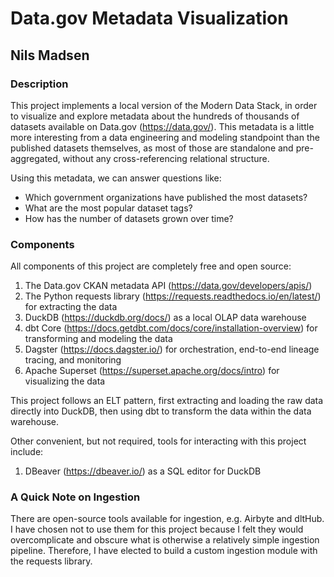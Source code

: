 # Data.gov Metadata Visualization
## Nils Madsen

### Description
This project implements a local version of the Modern Data Stack, in order to visualize and explore metadata about the hundreds of thousands of datasets available on Data.gov (https://data.gov/). This metadata is a little more interesting from a data engineering and modeling standpoint than the published datasets themselves, as most of those are standalone and pre-aggregated, without any cross-referencing relational structure.

Using this metadata, we can answer questions like:
- Which government organizations have published the most datasets?
- What are the most popular dataset tags?
- How has the number of datasets grown over time?

### Components
All components of this project are completely free and open source:

1. The Data.gov CKAN metadata API (https://data.gov/developers/apis/)
2. The Python requests library (https://requests.readthedocs.io/en/latest/) for extracting the data
3. DuckDB (https://duckdb.org/docs/) as a local OLAP data warehouse
4. dbt Core (https://docs.getdbt.com/docs/core/installation-overview) for transforming and modeling the data
5. Dagster (https://docs.dagster.io/) for orchestration, end-to-end lineage tracing, and monitoring
6. Apache Superset (https://superset.apache.org/docs/intro) for visualizing the data

This project follows an ELT pattern, first extracting and loading the raw data directly into DuckDB, then using dbt to transform the data within the data warehouse.

Other convenient, but not required, tools for interacting with this project include:
1. DBeaver (https://dbeaver.io/) as a SQL editor for DuckDB

### A Quick Note on Ingestion
There are open-source tools available for ingestion, e.g. Airbyte and dltHub. I have chosen not to use them for this project because I felt they would overcomplicate and obscure what is otherwise a relatively simple ingestion pipeline. Therefore, I have elected to build a custom ingestion module with the requests library.